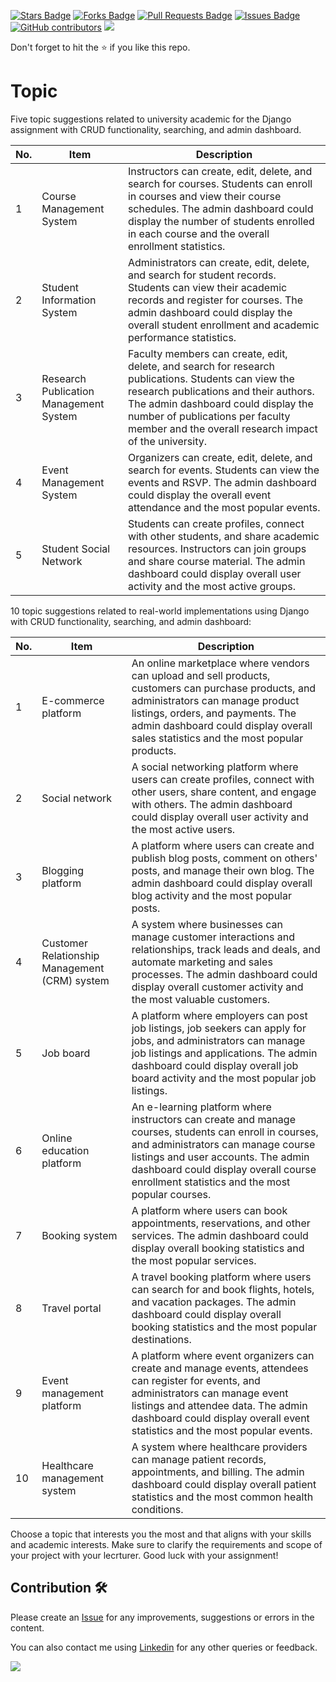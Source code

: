 <a href="https://github.com/drshahizan/learn-django/stargazers"><img src="https://img.shields.io/github/stars/drshahizan/learn-django" alt="Stars Badge"/></a>
<a href="https://github.com/drshahizan/learn-django/network/members"><img src="https://img.shields.io/github/forks/drshahizan/learn-django" alt="Forks Badge"/></a>
<a href="https://github.com/drshahizan/learn-django/pulls"><img src="https://img.shields.io/github/issues-pr/drshahizan/learn-django" alt="Pull Requests Badge"/></a>
<a href="https://github.com/drshahizan/learn-django/issues"><img src="https://img.shields.io/github/issues/drshahizan/learn-django" alt="Issues Badge"/></a>
<a href="https://github.com/drshahizan/learn-django/graphs/contributors"><img alt="GitHub contributors" src="https://img.shields.io/github/contributors/drshahizan/learn-django?color=2b9348"></a>
![](https://visitor-badge.glitch.me/badge?page_id=drshahizan/learn-django)

Don't forget to hit the :star: if you like this repo.

# Topic
Five topic suggestions related to university academic for the Django assignment with CRUD functionality, searching, and admin dashboard. 

| No. | Item | Description |
| --- | --- | --- |
| 1 | Course Management System | Instructors can create, edit, delete, and search for courses. Students can enroll in courses and view their course schedules. The admin dashboard could display the number of students enrolled in each course and the overall enrollment statistics. |
| 2 | Student Information System | Administrators can create, edit, delete, and search for student records. Students can view their academic records and register for courses. The admin dashboard could display the overall student enrollment and academic performance statistics. |
| 3 | Research Publication Management System | Faculty members can create, edit, delete, and search for research publications. Students can view the research publications and their authors. The admin dashboard could display the number of publications per faculty member and the overall research impact of the university. |
| 4 | Event Management System | Organizers can create, edit, delete, and search for events. Students can view the events and RSVP. The admin dashboard could display the overall event attendance and the most popular events. |
| 5 | Student Social Network | Students can create profiles, connect with other students, and share academic resources. Instructors can join groups and share course material. The admin dashboard could display overall user activity and the most active groups. |

10 topic suggestions related to real-world implementations using Django with CRUD functionality, searching, and admin dashboard:

| No. | Item | Description |
| --- | --- | --- |
| 1 | E-commerce platform | An online marketplace where vendors can upload and sell products, customers can purchase products, and administrators can manage product listings, orders, and payments. The admin dashboard could display overall sales statistics and the most popular products. |
| 2 | Social network | A social networking platform where users can create profiles, connect with other users, share content, and engage with others. The admin dashboard could display overall user activity and the most active users. |
| 3 | Blogging platform | A platform where users can create and publish blog posts, comment on others' posts, and manage their own blog. The admin dashboard could display overall blog activity and the most popular posts. |
| 4 | Customer Relationship Management (CRM) system | A system where businesses can manage customer interactions and relationships, track leads and deals, and automate marketing and sales processes. The admin dashboard could display overall customer activity and the most valuable customers. |
| 5 | Job board | A platform where employers can post job listings, job seekers can apply for jobs, and administrators can manage job listings and applications. The admin dashboard could display overall job board activity and the most popular job listings. |
| 6 | Online education platform | An e-learning platform where instructors can create and manage courses, students can enroll in courses, and administrators can manage course listings and user accounts. The admin dashboard could display overall course enrollment statistics and the most popular courses. |
| 7 | Booking system | A platform where users can book appointments, reservations, and other services. The admin dashboard could display overall booking statistics and the most popular services. |
| 8 | Travel portal | A travel booking platform where users can search for and book flights, hotels, and vacation packages. The admin dashboard could display overall booking statistics and the most popular destinations. |
| 9 | Event management platform | A platform where event organizers can create and manage events, attendees can register for events, and administrators can manage event listings and attendee data. The admin dashboard could display overall event statistics and the most popular events. |
| 10 | Healthcare management system | A system where healthcare providers can manage patient records, appointments, and billing. The admin dashboard could display overall patient statistics and the most common health conditions. |

Choose a topic that interests you the most and that aligns with your skills and academic interests. Make sure to clarify the requirements and scope of your project with your lecrturer. Good luck with your assignment!

## Contribution 🛠️
Please create an [Issue](https://github.com/drshahizan/learn-django/issues) for any improvements, suggestions or errors in the content.

You can also contact me using [Linkedin](https://www.linkedin.com/in/drshahizan/) for any other queries or feedback.

![](https://visitor-badge.glitch.me/badge?page_id=drshahizan)
